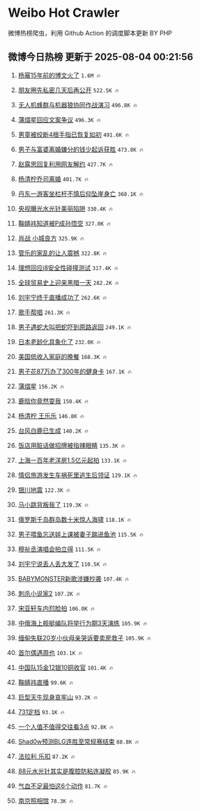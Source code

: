 # Weibo Hot Crawler 



微博热榜爬虫，利用 Github Action 的调度脚本更新 BY PHP 


## 微博今日热榜 更新于 2025-08-04 00:21:56 
1. [杨幂15年前的博文火了](https://s.weibo.com/weibo?q=%23%E6%9D%A8%E5%B9%8215%E5%B9%B4%E5%89%8D%E7%9A%84%E5%8D%9A%E6%96%87%E7%81%AB%E4%BA%86%23&t=31&band_rank=1&Refer=top) `1.6M 🔥` 

1. [朋友圈先私密几天后再公开](https://s.weibo.com/weibo?q=%E6%9C%8B%E5%8F%8B%E5%9C%88%E5%85%88%E7%A7%81%E5%AF%86%E5%87%A0%E5%A4%A9%E5%90%8E%E5%86%8D%E5%85%AC%E5%BC%80&t=31&band_rank=2&Refer=top) `522.5K 🔥` 

1. [无人机蜂群与机器狼协同作战演习](https://s.weibo.com/weibo?q=%23%E6%97%A0%E4%BA%BA%E6%9C%BA%E8%9C%82%E7%BE%A4%E4%B8%8E%E6%9C%BA%E5%99%A8%E7%8B%BC%E5%8D%8F%E5%90%8C%E4%BD%9C%E6%88%98%E6%BC%94%E4%B9%A0%23&t=31&band_rank=3&Refer=top) `496.8K 🔥` 

1. [蒲熠星回应文案争议](https://s.weibo.com/weibo?q=%23%E8%92%B2%E7%86%A0%E6%98%9F%E5%9B%9E%E5%BA%94%E6%96%87%E6%A1%88%E4%BA%89%E8%AE%AE%23&t=31&band_rank=4&Refer=top) `496.3K 🔥` 

1. [男童被绞断4根手指已恢复如初](https://s.weibo.com/weibo?q=%E7%94%B7%E7%AB%A5%E8%A2%AB%E7%BB%9E%E6%96%AD4%E6%A0%B9%E6%89%8B%E6%8C%87%E5%B7%B2%E6%81%A2%E5%A4%8D%E5%A6%82%E5%88%9D&t=31&band_rank=5&Refer=top) `491.6K 🔥` 

1. [男子与富婆离婚嫌分的钱少起诉获胜](https://s.weibo.com/weibo?q=%23%E7%94%B7%E5%AD%90%E4%B8%8E%E5%AF%8C%E5%A9%86%E7%A6%BB%E5%A9%9A%E5%AB%8C%E5%88%86%E7%9A%84%E9%92%B1%E5%B0%91%E8%B5%B7%E8%AF%89%E8%8E%B7%E8%83%9C%23&t=31&band_rank=6&Refer=top) `473.8K 🔥` 

1. [赵露思回复利用网友解约](https://s.weibo.com/weibo?q=%23%E8%B5%B5%E9%9C%B2%E6%80%9D%E5%9B%9E%E5%A4%8D%E5%88%A9%E7%94%A8%E7%BD%91%E5%8F%8B%E8%A7%A3%E7%BA%A6%23&t=31&band_rank=7&Refer=top) `427.7K 🔥` 

1. [杨清柠乔司离婚](https://s.weibo.com/weibo?q=%E6%9D%A8%E6%B8%85%E6%9F%A0%E4%B9%94%E5%8F%B8%E7%A6%BB%E5%A9%9A&t=31&band_rank=8&Refer=top) `401.7K 🔥` 

1. [丹东一游客坐栏杆不慎后仰坠崖身亡](https://s.weibo.com/weibo?q=%23%E4%B8%B9%E4%B8%9C%E4%B8%80%E6%B8%B8%E5%AE%A2%E5%9D%90%E6%A0%8F%E6%9D%86%E4%B8%8D%E6%85%8E%E5%90%8E%E4%BB%B0%E5%9D%A0%E5%B4%96%E8%BA%AB%E4%BA%A1%23&t=31&band_rank=9&Refer=top) `368.1K 🔥` 

1. [央视曝光水光针美丽陷阱](https://s.weibo.com/weibo?q=%23%E5%A4%AE%E8%A7%86%E6%9B%9D%E5%85%89%E6%B0%B4%E5%85%89%E9%92%88%E7%BE%8E%E4%B8%BD%E9%99%B7%E9%98%B1%23&t=31&band_rank=10&Refer=top) `330.4K 🔥` 

1. [鞠婧祎知道被P成孙悟空](https://s.weibo.com/weibo?q=%23%E9%9E%A0%E5%A9%A7%E7%A5%8E%E7%9F%A5%E9%81%93%E8%A2%ABP%E6%88%90%E5%AD%99%E6%82%9F%E7%A9%BA%23&t=31&band_rank=11&Refer=top) `327.0K 🔥` 

1. [肖战 小城良方](https://s.weibo.com/weibo?q=%E8%82%96%E6%88%98%20%E5%B0%8F%E5%9F%8E%E8%89%AF%E6%96%B9&t=31&band_rank=12&Refer=top) `325.9K 🔥` 

1. [管乐的家乱的让人震撼](https://s.weibo.com/weibo?q=%23%E7%AE%A1%E4%B9%90%E7%9A%84%E5%AE%B6%E4%B9%B1%E7%9A%84%E8%AE%A9%E4%BA%BA%E9%9C%87%E6%92%BC%23&t=31&band_rank=13&Refer=top) `322.8K 🔥` 

1. [理想回应i8安全性碰撞测试](https://s.weibo.com/weibo?q=%23%E7%90%86%E6%83%B3%E5%9B%9E%E5%BA%94i8%E5%AE%89%E5%85%A8%E6%80%A7%E7%A2%B0%E6%92%9E%E6%B5%8B%E8%AF%95%23&t=31&band_rank=14&Refer=top) `317.4K 🔥` 

1. [全球贸易史上迎来黑暗一天](https://s.weibo.com/weibo?q=%23%E5%85%A8%E7%90%83%E8%B4%B8%E6%98%93%E5%8F%B2%E4%B8%8A%E8%BF%8E%E6%9D%A5%E9%BB%91%E6%9A%97%E4%B8%80%E5%A4%A9%23&t=31&band_rank=15&Refer=top) `282.2K 🔥` 

1. [刘宇宁终于直播成功了](https://s.weibo.com/weibo?q=%E5%88%98%E5%AE%87%E5%AE%81%E7%BB%88%E4%BA%8E%E7%9B%B4%E6%92%AD%E6%88%90%E5%8A%9F%E4%BA%86&t=31&band_rank=16&Refer=top) `262.6K 🔥` 

1. [歌手帮唱](https://s.weibo.com/weibo?q=%E6%AD%8C%E6%89%8B%E5%B8%AE%E5%94%B1&t=31&band_rank=17&Refer=top) `261.3K 🔥` 

1. [男子遇蛇大叫把蛇吓到原路返回](https://s.weibo.com/weibo?q=%23%E7%94%B7%E5%AD%90%E9%81%87%E8%9B%87%E5%A4%A7%E5%8F%AB%E6%8A%8A%E8%9B%87%E5%90%93%E5%88%B0%E5%8E%9F%E8%B7%AF%E8%BF%94%E5%9B%9E%23&t=31&band_rank=18&Refer=top) `249.1K 🔥` 

1. [日本老龄化具象化了](https://s.weibo.com/weibo?q=%E6%97%A5%E6%9C%AC%E8%80%81%E9%BE%84%E5%8C%96%E5%85%B7%E8%B1%A1%E5%8C%96%E4%BA%86&t=31&band_rank=19&Refer=top) `232.0K 🔥` 

1. [美国低收入家庭的晚餐](https://s.weibo.com/weibo?q=%E7%BE%8E%E5%9B%BD%E4%BD%8E%E6%94%B6%E5%85%A5%E5%AE%B6%E5%BA%AD%E7%9A%84%E6%99%9A%E9%A4%90&t=31&band_rank=20&Refer=top) `168.3K 🔥` 

1. [男子花87万办了300年的健身卡](https://s.weibo.com/weibo?q=%23%E7%94%B7%E5%AD%90%E8%8A%B187%E4%B8%87%E5%8A%9E%E4%BA%86300%E5%B9%B4%E7%9A%84%E5%81%A5%E8%BA%AB%E5%8D%A1%23&t=31&band_rank=21&Refer=top) `167.1K 🔥` 

1. [蒲熠星](https://s.weibo.com/weibo?q=%E8%92%B2%E7%86%A0%E6%98%9F&t=31&band_rank=22&Refer=top) `156.2K 🔥` 

1. [鹿晗你竟然耍我](https://s.weibo.com/weibo?q=%E9%B9%BF%E6%99%97%E4%BD%A0%E7%AB%9F%E7%84%B6%E8%80%8D%E6%88%91&t=31&band_rank=23&Refer=top) `150.4K 🔥` 

1. [杨清柠 王乐乐](https://s.weibo.com/weibo?q=%E6%9D%A8%E6%B8%85%E6%9F%A0%20%E7%8E%8B%E4%B9%90%E4%B9%90&t=31&band_rank=24&Refer=top) `146.8K 🔥` 

1. [台风白鹿已生成](https://s.weibo.com/weibo?q=%23%E5%8F%B0%E9%A3%8E%E7%99%BD%E9%B9%BF%E5%B7%B2%E7%94%9F%E6%88%90%23&t=31&band_rank=25&Refer=top) `140.2K 🔥` 

1. [饭店用脏话做招牌被指辣眼睛](https://s.weibo.com/weibo?q=%23%E9%A5%AD%E5%BA%97%E7%94%A8%E8%84%8F%E8%AF%9D%E5%81%9A%E6%8B%9B%E7%89%8C%E8%A2%AB%E6%8C%87%E8%BE%A3%E7%9C%BC%E7%9D%9B%23&t=31&band_rank=26&Refer=top) `135.3K 🔥` 

1. [上海一百年老洋房1.5亿元起拍](https://s.weibo.com/weibo?q=%23%E4%B8%8A%E6%B5%B7%E4%B8%80%E7%99%BE%E5%B9%B4%E8%80%81%E6%B4%8B%E6%88%BF1.5%E4%BA%BF%E5%85%83%E8%B5%B7%E6%8B%8D%23&t=31&band_rank=27&Refer=top) `133.1K 🔥` 

1. [情侣旅游发生车祸死里逃生后领证](https://s.weibo.com/weibo?q=%23%E6%83%85%E4%BE%A3%E6%97%85%E6%B8%B8%E5%8F%91%E7%94%9F%E8%BD%A6%E7%A5%B8%E6%AD%BB%E9%87%8C%E9%80%83%E7%94%9F%E5%90%8E%E9%A2%86%E8%AF%81%23&t=31&band_rank=28&Refer=top) `129.1K 🔥` 

1. [银川地震](https://s.weibo.com/weibo?q=%E9%93%B6%E5%B7%9D%E5%9C%B0%E9%9C%87&t=31&band_rank=29&Refer=top) `122.3K 🔥` 

1. [马小跳背叛我了](https://s.weibo.com/weibo?q=%23%E9%A9%AC%E5%B0%8F%E8%B7%B3%E8%83%8C%E5%8F%9B%E6%88%91%E4%BA%86%23&t=31&band_rank=30&Refer=top) `119.3K 🔥` 

1. [俄罗斯千岛群岛数十米惊人海啸](https://s.weibo.com/weibo?q=%E4%BF%84%E7%BD%97%E6%96%AF%E5%8D%83%E5%B2%9B%E7%BE%A4%E5%B2%9B%E6%95%B0%E5%8D%81%E7%B1%B3%E6%83%8A%E4%BA%BA%E6%B5%B7%E5%95%B8&t=31&band_rank=31&Refer=top) `118.1K 🔥` 

1. [男子喂鱼忘送娃上课被妻子踹进鱼池](https://s.weibo.com/weibo?q=%23%E7%94%B7%E5%AD%90%E5%96%82%E9%B1%BC%E5%BF%98%E9%80%81%E5%A8%83%E4%B8%8A%E8%AF%BE%E8%A2%AB%E5%A6%BB%E5%AD%90%E8%B8%B9%E8%BF%9B%E9%B1%BC%E6%B1%A0%23&t=31&band_rank=32&Refer=top) `115.5K 🔥` 

1. [穆祉丞演唱会拍立得](https://s.weibo.com/weibo?q=%E7%A9%86%E7%A5%89%E4%B8%9E%E6%BC%94%E5%94%B1%E4%BC%9A%E6%8B%8D%E7%AB%8B%E5%BE%97&t=31&band_rank=33&Refer=top) `111.5K 🔥` 

1. [刘宇宁说丢人丢大发了](https://s.weibo.com/weibo?q=%23%E5%88%98%E5%AE%87%E5%AE%81%E8%AF%B4%E4%B8%A2%E4%BA%BA%E4%B8%A2%E5%A4%A7%E5%8F%91%E4%BA%86%23&t=31&band_rank=34&Refer=top) `110.5K 🔥` 

1. [BABYMONSTER新歌涉嫌抄袭](https://s.weibo.com/weibo?q=%23BABYMONSTER%E6%96%B0%E6%AD%8C%E6%B6%89%E5%AB%8C%E6%8A%84%E8%A2%AD%23&t=31&band_rank=35&Refer=top) `107.4K 🔥` 

1. [刺杀小说家2](https://s.weibo.com/weibo?q=%E5%88%BA%E6%9D%80%E5%B0%8F%E8%AF%B4%E5%AE%B62&t=31&band_rank=36&Refer=top) `107.2K 🔥` 

1. [宋亚轩车内怼脸拍](https://s.weibo.com/weibo?q=%23%E5%AE%8B%E4%BA%9A%E8%BD%A9%E8%BD%A6%E5%86%85%E6%80%BC%E8%84%B8%E6%8B%8D%23&t=31&band_rank=37&Refer=top) `106.0K 🔥` 

1. [中俄海上舰艇编队将举行为期3天演练](https://s.weibo.com/weibo?q=%23%E4%B8%AD%E4%BF%84%E6%B5%B7%E4%B8%8A%E8%88%B0%E8%89%87%E7%BC%96%E9%98%9F%E5%B0%86%E4%B8%BE%E8%A1%8C%E4%B8%BA%E6%9C%9F3%E5%A4%A9%E6%BC%94%E7%BB%83%23&t=31&band_rank=38&Refer=top) `105.9K 🔥` 

1. [缅甸失联20岁小伙母亲哭诉要卖房救子](https://s.weibo.com/weibo?q=%23%E7%BC%85%E7%94%B8%E5%A4%B1%E8%81%9420%E5%B2%81%E5%B0%8F%E4%BC%99%E6%AF%8D%E4%BA%B2%E5%93%AD%E8%AF%89%E8%A6%81%E5%8D%96%E6%88%BF%E6%95%91%E5%AD%90%23&t=31&band_rank=39&Refer=top) `105.9K 🔥` 

1. [首尔偶遇周也](https://s.weibo.com/weibo?q=%23%E9%A6%96%E5%B0%94%E5%81%B6%E9%81%87%E5%91%A8%E4%B9%9F%23&t=31&band_rank=40&Refer=top) `103.1K 🔥` 

1. [中国队15金12银10铜收官](https://s.weibo.com/weibo?q=%23%E4%B8%AD%E5%9B%BD%E9%98%9F15%E9%87%9112%E9%93%B610%E9%93%9C%E6%94%B6%E5%AE%98%23&t=31&band_rank=41&Refer=top) `101.4K 🔥` 

1. [鞠婧祎直播](https://s.weibo.com/weibo?q=%23%E9%9E%A0%E5%A9%A7%E7%A5%8E%E7%9B%B4%E6%92%AD%23&t=31&band_rank=42&Refer=top) `99.6K 🔥` 

1. [巨型天牛现身哀牢山](https://s.weibo.com/weibo?q=%23%E5%B7%A8%E5%9E%8B%E5%A4%A9%E7%89%9B%E7%8E%B0%E8%BA%AB%E5%93%80%E7%89%A2%E5%B1%B1%23&t=31&band_rank=43&Refer=top) `93.2K 🔥` 

1. [731定档](https://s.weibo.com/weibo?q=%23731%E5%AE%9A%E6%A1%A3%23&t=31&band_rank=44&Refer=top) `93.1K 🔥` 

1. [一个人值不值得交往看3点](https://s.weibo.com/weibo?q=%23%E4%B8%80%E4%B8%AA%E4%BA%BA%E5%80%BC%E4%B8%8D%E5%80%BC%E5%BE%97%E4%BA%A4%E5%BE%80%E7%9C%8B3%E7%82%B9%23&t=31&band_rank=45&Refer=top) `92.8K 🔥` 

1. [Shad0w预测BLG连胜至常规赛结束](https://s.weibo.com/weibo?q=%23Shad0w%E9%A2%84%E6%B5%8BBLG%E8%BF%9E%E8%83%9C%E8%87%B3%E5%B8%B8%E8%A7%84%E8%B5%9B%E7%BB%93%E6%9D%9F%23&t=31&band_rank=46&Refer=top) `88.8K 🔥` 

1. [法拉利 乐扣](https://s.weibo.com/weibo?q=%E6%B3%95%E6%8B%89%E5%88%A9%20%E4%B9%90%E6%89%A3&t=31&band_rank=47&Refer=top) `87.2K 🔥` 

1. [88元水光针其实是腹腔防粘连凝胶](https://s.weibo.com/weibo?q=%2388%E5%85%83%E6%B0%B4%E5%85%89%E9%92%88%E5%85%B6%E5%AE%9E%E6%98%AF%E8%85%B9%E8%85%94%E9%98%B2%E7%B2%98%E8%BF%9E%E5%87%9D%E8%83%B6%23&t=31&band_rank=48&Refer=top) `85.9K 🔥` 

1. [气血不足最怕这6个动作](https://s.weibo.com/weibo?q=%23%E6%B0%94%E8%A1%80%E4%B8%8D%E8%B6%B3%E6%9C%80%E6%80%95%E8%BF%996%E4%B8%AA%E5%8A%A8%E4%BD%9C%23&t=31&band_rank=49&Refer=top) `81.7K 🔥` 

1. [南京照相馆](https://s.weibo.com/weibo?q=%23%E5%8D%97%E4%BA%AC%E7%85%A7%E7%9B%B8%E9%A6%86%23&t=31&band_rank=50&Refer=top) `78.3K 🔥` 


